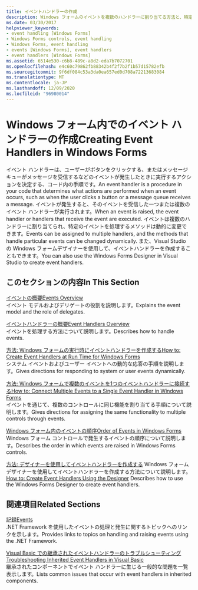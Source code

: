 ```yaml
---
title: イベントハンドラーの作成
description: Windows フォームのイベントを複数のハンドラーに割り当てる方法と、特定のイベントを処理するメソッドを動的に変更する方法について説明します。
ms.date: 03/30/2017
helpviewer_keywords:
- event handling [Windows Forms]
- Windows Forms controls, event handling
- Windows Forms, event handling
- events [Windows Forms], event handlers
- event handlers [Windows Forms]
ms.assetid: 6514e530-c6b8-489c-a8d2-eda7b7072701
ms.openlocfilehash: e4c60c79862fb88342b4f2f7b2f1b57d15782efb
ms.sourcegitcommit: 9f6df084c53a3da0ea657ed0d708a72213683084
ms.translationtype: MT
ms.contentlocale: ja-JP
ms.lasthandoff: 12/09/2020
ms.locfileid: "96980014"
---
```

# <a name="creating-event-handlers-in-windows-forms"></a><span data-ttu-id="f8b60-103">Windows フォーム内でのイベント ハンドラーの作成</span><span class="sxs-lookup"><span data-stu-id="f8b60-103">Creating Event Handlers in Windows Forms</span></span>

<span data-ttu-id="f8b60-104">イベント ハンドラーは、ユーザーがボタンをクリックする、またはメッセージ キューがメッセージを受信するなどのイベントが発生したときに実行するアクションを決定する、コード内の手順です。</span><span class="sxs-lookup"><span data-stu-id="f8b60-104">An event handler is a procedure in your code that determines what actions are performed when an event occurs, such as when the user clicks a button or a message queue receives a message.</span></span> <span data-ttu-id="f8b60-105">イベントが発生すると、そのイベントを受信した一つまたは複数のイベント ハンドラーが実行されます。</span><span class="sxs-lookup"><span data-stu-id="f8b60-105">When an event is raised, the event handler or handlers that receive the event are executed.</span></span> <span data-ttu-id="f8b60-106">イベントは複数のハンドラーに割り当てられ、特定のイベントを処理するメソッドは動的に変更できます。</span><span class="sxs-lookup"><span data-stu-id="f8b60-106">Events can be assigned to multiple handlers, and the methods that handle particular events can be changed dynamically.</span></span> <span data-ttu-id="f8b60-107">また、Visual Studio の Windows フォームデザイナーを使用して、イベントハンドラーを作成することもできます。</span><span class="sxs-lookup"><span data-stu-id="f8b60-107">You can also use the Windows Forms Designer in Visual Studio to create event handlers.</span></span>

## <a name="in-this-section"></a><span data-ttu-id="f8b60-108">このセクションの内容</span><span class="sxs-lookup"><span data-stu-id="f8b60-108">In This Section</span></span>

 <span data-ttu-id="f8b60-109">[イベントの概要](events-overview-windows-forms.md)</span><span class="sxs-lookup"><span data-stu-id="f8b60-109">[Events Overview](events-overview-windows-forms.md)</span></span>\
 <span data-ttu-id="f8b60-110">イベント モデルおよびデリゲートの役割を説明します。</span><span class="sxs-lookup"><span data-stu-id="f8b60-110">Explains the event model and the role of delegates.</span></span>

 <span data-ttu-id="f8b60-111">[イベントハンドラーの概要](event-handlers-overview-windows-forms.md)</span><span class="sxs-lookup"><span data-stu-id="f8b60-111">[Event Handlers Overview](event-handlers-overview-windows-forms.md)</span></span>\
 <span data-ttu-id="f8b60-112">イベントを処理する方法について説明します。</span><span class="sxs-lookup"><span data-stu-id="f8b60-112">Describes how to handle events.</span></span>

 <span data-ttu-id="f8b60-113">[方法: Windows フォームの実行時にイベントハンドラーを作成する](how-to-create-event-handlers-at-run-time-for-windows-forms.md)</span><span class="sxs-lookup"><span data-stu-id="f8b60-113">[How to: Create Event Handlers at Run Time for Windows Forms](how-to-create-event-handlers-at-run-time-for-windows-forms.md)</span></span>\
 <span data-ttu-id="f8b60-114">システム イベントおよびユーザー イベントへの動的な応答の手順を説明します。</span><span class="sxs-lookup"><span data-stu-id="f8b60-114">Gives directions for responding to system or user events dynamically.</span></span>

 <span data-ttu-id="f8b60-115">[方法: Windows フォームで複数のイベントを1つのイベントハンドラーに接続する](how-to-connect-multiple-events-to-a-single-event-handler-in-windows-forms.md)</span><span class="sxs-lookup"><span data-stu-id="f8b60-115">[How to: Connect Multiple Events to a Single Event Handler in Windows Forms](how-to-connect-multiple-events-to-a-single-event-handler-in-windows-forms.md)</span></span>\
 <span data-ttu-id="f8b60-116">イベントを通じて、複数のコントロールに同じ機能を割り当てる手順について説明します。</span><span class="sxs-lookup"><span data-stu-id="f8b60-116">Gives directions for assigning the same functionality to multiple controls through events.</span></span>

 <span data-ttu-id="f8b60-117">[Windows フォーム内のイベントの順序](order-of-events-in-windows-forms.md)</span><span class="sxs-lookup"><span data-stu-id="f8b60-117">[Order of Events in Windows Forms](order-of-events-in-windows-forms.md)</span></span>\
 <span data-ttu-id="f8b60-118">Windows フォーム コントロールで発生するイベントの順序について説明します。</span><span class="sxs-lookup"><span data-stu-id="f8b60-118">Describes the order in which events are raised in Windows Forms controls.</span></span>

 <span data-ttu-id="f8b60-119">[方法: デザイナーを使用してイベントハンドラーを作成する](/previous-versions/visualstudio/visual-studio-2010/zwwsdtbk(v=vs.100)) Windows フォームデザイナーを使用してイベントハンドラーを作成する方法について説明します。</span><span class="sxs-lookup"><span data-stu-id="f8b60-119">[How to: Create Event Handlers Using the Designer](/previous-versions/visualstudio/visual-studio-2010/zwwsdtbk(v=vs.100)) Describes how to use the Windows Forms Designer to create event handlers.</span></span>

## <a name="related-sections"></a><span data-ttu-id="f8b60-120">関連項目</span><span class="sxs-lookup"><span data-stu-id="f8b60-120">Related Sections</span></span>

 <span data-ttu-id="f8b60-121">[記録](/dotnet/standard/events/index)</span><span class="sxs-lookup"><span data-stu-id="f8b60-121">[Events](/dotnet/standard/events/index)</span></span>\
 <span data-ttu-id="f8b60-122">.NET Framework を使用したイベントの処理と発生に関するトピックへのリンクを示します。</span><span class="sxs-lookup"><span data-stu-id="f8b60-122">Provides links to topics on handling and raising events using the .NET Framework.</span></span>

 <span data-ttu-id="f8b60-123">[Visual Basic での継承されたイベントハンドラーのトラブルシューティング](/dotnet/visual-basic/programming-guide/language-features/events/troubleshooting-inherited-event-handlers)</span><span class="sxs-lookup"><span data-stu-id="f8b60-123">[Troubleshooting Inherited Event Handlers in Visual Basic](/dotnet/visual-basic/programming-guide/language-features/events/troubleshooting-inherited-event-handlers)</span></span>\
 <span data-ttu-id="f8b60-124">継承されたコンポーネントでイベント ハンドラーに生じる一般的な問題を一覧表示します。</span><span class="sxs-lookup"><span data-stu-id="f8b60-124">Lists common issues that occur with event handlers in inherited components.</span></span>
